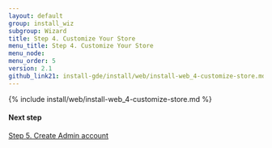 ```yaml
---
layout: default 
group: install_wiz 
subgroup: Wizard
title: Step 4. Customize Your Store
menu_title: Step 4. Customize Your Store
menu_node: 
menu_order: 5
version: 2.1
github_link21: install-gde/install/web/install-web_4-customize-store.md
---
```


{% include install/web/install-web_4-customize-store.md %}

#### Next step
<a href="{{ site.gdeurl21 }}install-gde/install/web/install-web_5-create-admin.html">Step 5. Create Admin account</a>
